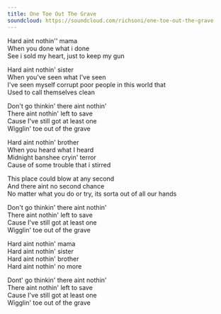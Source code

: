 ```yaml
---
title: One Toe Out The Grave
soundcloud: https://soundcloud.com/richsoni/one-toe-out-the-grave
---
```


Hard aint nothin'' mama  
When you done what i done  
See i sold my heart, just to keep my gun  

Hard aint nothin' sister  
When you've seen what I've seen  
I've seen myself corrupt poor people in this world that  
Used to call themselves clean  

Don't go thinkin' there aint nothin'  
There aint nothin' left to save  
Cause I've still got at least one  
Wigglin' toe out of the grave  

Hard aint nothin' brother  
When you heard what I heard  
Midnight banshee cryin' terror  
Cause of some trouble that i stirred  

This place could blow at any second  
And there aint no second chance  
No matter what you do or try, its sorta out of all our hands  

Don't go thinkin' there aint nothin'  
There aint nothin' left to save  
Cause I've still got at least one  
Wigglin' toe out of the grave  

Hard aint nothin' mama  
Hard aint nothin' sister  
Hard aint nothin' brother  
Hard aint nothin' no more  

Dont' go thinkin' there aint nothin'  
There aint nothin' left to save  
Cause I've still got at least one  
Wigglin' toe out of the grave  
